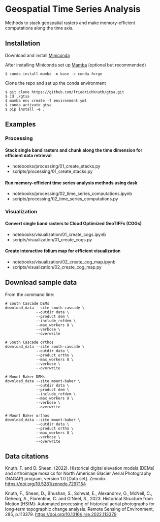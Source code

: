 # Geospatial Time Series Analysis
Methods to stack geospatial rasters and make memory-efficient computations along the time axis. 

## Installation

Download and install [Miniconda](https://docs.conda.io/en/latest/miniconda.html)  

After installing Miniconda set up [Mamba](https://mamba.readthedocs.io/en/latest/installation.html) (optional but recommended)
```
$ conda install mamba -n base -c conda-forge
```
Clone the repo and set up the conda environment  

```
$ git clone https://github.com/friedrichknuth/gtsa.git
$ cd ./gtsa
$ mamba env create -f environment.yml
$ conda activate gtsa
$ pip install -e .
```

## Examples

### Processing

#### Stack single band rasters and chunk along the time dimension for efficient data retrieval
- notebooks/processing/01_create_stacks.py
- scripts/processing/01_create_stacks.py

#### Run memory-efficient time series analysis methods using dask
- notebooks/processing/02_time_series_computations.ipynb
- scripts/processing/02_time_series_computations.py

### Visualization


#### Convert single band rasters to Cloud Optimized GeoTIFFs (COGs)
- notebooks/visualization/01_create_cogs.ipynb
- scripts/visualization/01_create_cogs.py

#### Create interactive folium map for efficient visualization
- notebooks/visualization/02_create_cog_map.ipynb
- scripts/visualization/02_create_cog_map.py

## Download sample data

From the command line:

```
# South Cascade DEMs
download_data --site south-cascade \
              --outdir data \
              --product dem \
              --include_refdem \
              --max_workers 8 \
              --verbose \
              --overwrite

# South Cascade orthos
download_data --site south-cascade \
              --outdir data \
              --product ortho \
              --max_workers 8 \
              --verbose \
              --overwrite

# Mount Baker DEMs
download_data --site mount-baker \
              --outdir data \
              --product dem \
              --include_refdem \
              --max_workers 8 \
              --verbose \
              --overwrite

# Mount Baker orthos
download_data --site mount-baker \
              --outdir data \
              --product ortho \
              --max_workers 8 \
              --verbose \
              --overwrite

```
## Data citations

Knuth. F. and D. Shean. (2022). Historical digital elevation models (DEMs) and orthoimage mosaics for North American Glacier Aerial Photography (NAGAP) program, version 1.0 [Data set]. Zenodo. https://doi.org/10.5281/zenodo.7297154 

Knuth, F., Shean, D., Bhushan, S., Schwat, E., Alexandrov, O., McNeil, C., Dehecq, A., Florentine, C. and O’Neel, S., 2023. Historical Structure from Motion (HSfM): Automated processing of historical aerial photographs for long-term topographic change analysis. Remote Sensing of Environment, 285, p.113379. https://doi.org/10.1016/j.rse.2022.113379 

